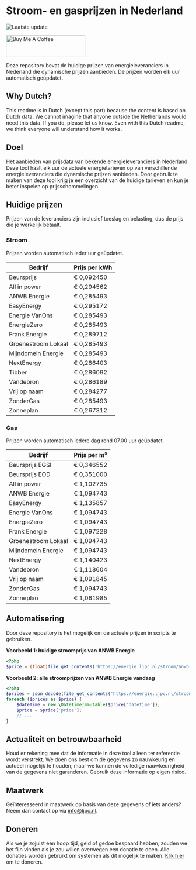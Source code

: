 # Stroom- en gasprijzen in Nederland

![Laatste update](https://img.shields.io/badge/laatste%20update-2023--05--09%2005%3A00%20CET-brightgreen)

<a href="https://www.buymeacoffee.com/Lars-" target="_blank"><img src="https://cdn.buymeacoffee.com/buttons/v2/default-orange.png" alt="Buy Me A Coffee" height="60" style="height: 60px !important;width: 217px !important;" ></a>

Deze repository bevat de huidige prijzen van energieleveranciers in Nederland die dynamische prijzen aanbieden. De prijzen worden elk uur automatisch geüpdatet.

## Why Dutch?

This readme is in Dutch (except this part) because the content is based on Dutch data. We cannot imagine that anyone outside the Netherlands would need this data. If you do, please let us know. Even with this Dutch readme, we think
everyone will understand how it works.

## Doel

Het aanbieden van prijsdata van bekende energieleveranciers in Nederland. Deze tool haalt elk uur de actuele energietarieven op van verschillende energieleveranciers die dynamische prijzen aanbieden. Door gebruik te maken van deze tool
krijg je een overzicht van de huidige tarieven en kun je beter inspelen op prijsschommelingen.

## Huidige prijzen

Prijzen van de leveranciers zijn inclusief toeslag en belasting, dus de prijs die je werkelijk betaalt.

### Stroom

Prijzen worden automatisch ieder uur geüpdatet.

 Bedrijf | Prijs per kWh 
---------|---------------
Beursprijs | € 0,092450
All in power | € 0,294562
ANWB Energie | € 0,285493
EasyEnergy | € 0,295172
Energie VanOns | € 0,285493
EnergieZero | € 0,285493
Frank Energie | € 0,289712
Groenestroom Lokaal | € 0,285493
Mijndomein Energie | € 0,285493
NextEnergy | € 0,286403
Tibber | € 0,286092
Vandebron | € 0,286189
Vrij op naam | € 0,284277
ZonderGas | € 0,285493
Zonneplan | € 0,267312


### Gas

Prijzen worden automatisch iedere dag rond 07.00 uur geüpdatet.

 Bedrijf | Prijs per m³ 
---------|--------------
Beursprijs EGSI | € 0,346552
Beursprijs EOD | € 0,351000
All in power | € 1,102735
ANWB Energie | € 1,094743
EasyEnergy | € 1,135857
Energie VanOns | € 1,094743
EnergieZero | € 1,094743
Frank Energie | € 1,097228
Groenestroom Lokaal | € 1,094743
Mijndomein Energie | € 1,094743
NextEnergy | € 1,140423
Vandebron | € 1,118604
Vrij op naam | € 1,091845
ZonderGas | € 1,094743
Zonneplan | € 1,061985


## Automatisering

Door deze repository is het mogelijk om de actuele prijzen in scripts te gebruiken.

**Voorbeeld 1: huidige stroomprijs van ANWB Energie**

```php
<?php
$price = (float)file_get_contents('https://energie.ljpc.nl/stroom/anwb-energie-nu.txt');

```

**Voorbeeld 2: alle stroomprijzen van ANWB Energie vandaag**

```php
<?php
$prices = json_decode(file_get_contents('https://energie.ljpc.nl/stroom/all-in-power-vandaag.json'),true);
foreach ($prices as $price) {
    $dateTime = new \DateTimeImmutable($price['datetime']);
    $price = $price['price'];
    // ...
}
```

## Actualiteit en betrouwbaarheid

Houd er rekening mee dat de informatie in deze tool alleen ter referentie wordt verstrekt. We doen ons best om de gegevens zo nauwkeurig en actueel mogelijk te houden, maar we kunnen de volledige nauwkeurigheid van de gegevens niet
garanderen. Gebruik deze informatie op eigen risico.

## Maatwerk

Geïnteresseerd in maatwerk op basis van deze gegevens of iets anders? Neem dan contact op
via [info@ljpc.nl](mailto:info@ljpc.nl?subject=Energie%20prijzen).

## Doneren

Als we je zojuist een hoop tijd, geld of gedoe bespaard hebben, zouden we het fijn vinden als je zou willen overwegen een
donatie te doen. Alle donaties worden gebruikt om systemen als dit mogelijk te
maken. [Klik hier](https://www.buymeacoffee.com/Lars-) om te doneren.
